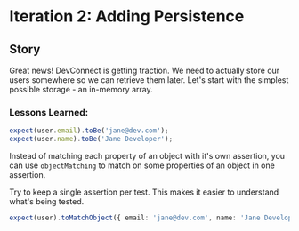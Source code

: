 # Iteration 2: Adding Persistence

## Story

Great news! DevConnect is getting traction. We need to actually store our users somewhere so we
can retrieve them later. Let's start with the simplest possible storage - an in-memory array.

### Lessons Learned:

```typescript
expect(user.email).toBe('jane@dev.com');
expect(user.name).toBe('Jane Developer');
```

Instead of matching each property of an object with it's own assertion, you can use `objectMatching`
to match on some properties of an object in one assertion.

Try to keep a single assertion per test. This makes it easier to understand what's being tested.

```typescript
expect(user).toMatchObject({ email: 'jane@dev.com', name: 'Jane Developer' });
```

